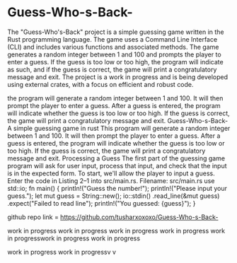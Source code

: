 # Guess-Who-s-Back-

The "Guess-Who's-Back" project is a simple guessing game written in the Rust programming language. The game uses a Command Line Interface (CLI) and includes various functions and associated methods. The game generates a random integer between 1 and 100 and prompts the player to enter a guess. If the guess is too low or too high, the program will indicate as such, and if the guess is correct, the game will print a congratulatory message and exit. The project is a work in progress and is being developed using external crates, with a focus on efficient and robust code. 

the program will generate a random integer between 1 and 100. It will then prompt the player to enter a guess. After a guess is entered, the program will indicate whether the guess is too low or too high. If the guess is correct, the game will print a congratulatory message and exit.
Guess-Who-s-Back-
A simple guessing game in rust
This program will generate a random integer between 1 and 100. It will then prompt the player to enter a guess. After a guess is entered, the program will indicate whether the guess is too low or too high. If the guess is correct, the game will print a congratulatory message and exit.
Processing a Guess
The first part of the guessing game program will ask for user input, process that input, and check that the input is in the expected form. To start, we'll allow the player to input a guess. Enter the code in Listing 2–1 into src/main.rs.
Filename: src/main.rs
use std::io;
fn main() {
    println!("Guess the number!");
println!("Please input your guess.");
let mut guess = String::new();
io::stdin()
        .read_line(&mut guess)
        .expect("Failed to read line");
println!("You guessed: {guess}");
}

github repo link = https://github.com/tusharxoxoxo/Guess-Who-s-Back-


work in progress
work in progress
work in progress
work in progress
work in progresswork in progress
work in progress

work in progress
work in progressv
v
